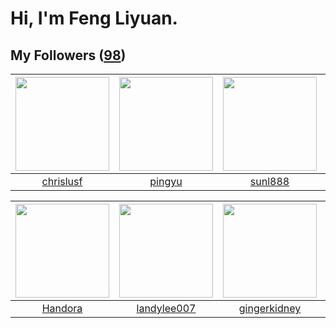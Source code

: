# Hi, I'm Feng Liyuan.

## My Followers ([98](https://github.com/SunRunAway?tab=followers))

| <img src="https://avatars.githubusercontent.com/u/1543151?v=4" width="150" height="150" /> | <img src="https://avatars.githubusercontent.com/u/1907938?v=4" width="150" height="150" /> | <img src="https://avatars.githubusercontent.com/u/9254545?v=4" width="150" height="150" /> | <img src="https://avatars.githubusercontent.com/u/50138288?v=4" width="150" height="150" /> |
| :----------------------------------------------------------------------------------------: | :----------------------------------------------------------------------------------------: | :----------------------------------------------------------------------------------------: | :-----------------------------------------------------------------------------------------: |
|                          [chrislusf](https://github.com/chrislusf)                         |                             [pingyu](https://github.com/pingyu)                            |                            [sunl888](https://github.com/sunl888)                           |                       [xuhuifang996](https://github.com/xuhuifang996)                       |

| <img src="https://avatars.githubusercontent.com/u/25010034?v=4" width="150" height="150" /> | <img src="https://avatars.githubusercontent.com/u/8664695?v=4" width="150" height="150" /> | <img src="https://avatars.githubusercontent.com/u/29295553?v=4" width="150" height="150" /> | <img src="https://avatars.githubusercontent.com/u/20949383?v=4" width="150" height="150" /> |
| :-----------------------------------------------------------------------------------------: | :----------------------------------------------------------------------------------------: | :-----------------------------------------------------------------------------------------: | :-----------------------------------------------------------------------------------------: |
|                            [Handora](https://github.com/Handora)                            |                        [landylee007](https://github.com/landylee007)                       |                       [gingerkidney](https://github.com/gingerkidney)                       |                           [Sixzeroo](https://github.com/Sixzeroo)                           |